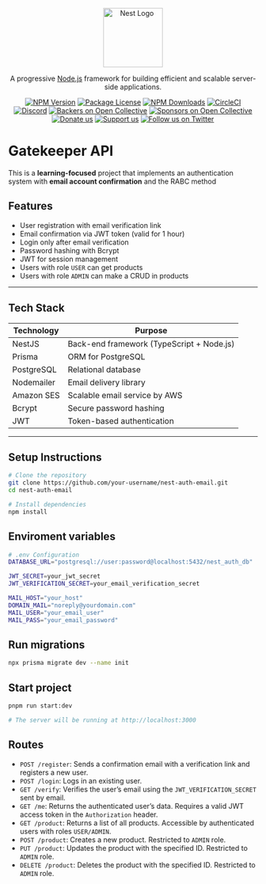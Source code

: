 <p align="center">
  <a href="http://nestjs.com/" target="blank"><img src="https://nestjs.com/img/logo-small.svg" width="120" alt="Nest Logo" /></a>
</p>

[circleci-image]: https://img.shields.io/circleci/build/github/nestjs/nest/master?token=abc123def456
[circleci-url]: https://circleci.com/gh/nestjs/nest

  <p align="center">A progressive <a href="http://nodejs.org" target="_blank">Node.js</a> framework for building efficient and scalable server-side applications.</p>
    <p align="center">
<a href="https://www.npmjs.com/~nestjscore" target="_blank"><img src="https://img.shields.io/npm/v/@nestjs/core.svg" alt="NPM Version" /></a>
<a href="https://www.npmjs.com/~nestjscore" target="_blank"><img src="https://img.shields.io/npm/l/@nestjs/core.svg" alt="Package License" /></a>
<a href="https://www.npmjs.com/~nestjscore" target="_blank"><img src="https://img.shields.io/npm/dm/@nestjs/common.svg" alt="NPM Downloads" /></a>
<a href="https://circleci.com/gh/nestjs/nest" target="_blank"><img src="https://img.shields.io/circleci/build/github/nestjs/nest/master" alt="CircleCI" /></a>
<a href="https://discord.gg/G7Qnnhy" target="_blank"><img src="https://img.shields.io/badge/discord-online-brightgreen.svg" alt="Discord"/></a>
<a href="https://opencollective.com/nest#backer" target="_blank"><img src="https://opencollective.com/nest/backers/badge.svg" alt="Backers on Open Collective" /></a>
<a href="https://opencollective.com/nest#sponsor" target="_blank"><img src="https://opencollective.com/nest/sponsors/badge.svg" alt="Sponsors on Open Collective" /></a>
  <a href="https://paypal.me/kamilmysliwiec" target="_blank"><img src="https://img.shields.io/badge/Donate-PayPal-ff3f59.svg" alt="Donate us"/></a>
    <a href="https://opencollective.com/nest#sponsor"  target="_blank"><img src="https://img.shields.io/badge/Support%20us-Open%20Collective-41B883.svg" alt="Support us"></a>
  <a href="https://twitter.com/nestframework" target="_blank"><img src="https://img.shields.io/twitter/follow/nestframework.svg?style=social&label=Follow" alt="Follow us on Twitter"></a>
</p>
  <!--[![Backers on Open Collective](https://opencollective.com/nest/backers/badge.svg)](https://opencollective.com/nest#backer)
  [![Sponsors on Open Collective](https://opencollective.com/nest/sponsors/badge.svg)](https://opencollective.com/nest#sponsor)-->

# Gatekeeper API

This is a **learning-focused** project that implements an authentication system with **email account confirmation** and the RABC method

## Features

- User registration with email verification link
- Email confirmation via JWT token (valid for 1 hour)
- Login only after email verification
- Password hashing with Bcrypt
- JWT for session management
- Users with role `USER` can get products
- Users with role `ADMIN` can make a CRUD in products

---

## Tech Stack

| Technology     | Purpose                                  |
|----------------|-------------------------------------------|
| NestJS         | Back-end framework (TypeScript + Node.js) |
| Prisma         | ORM for PostgreSQL                        |
| PostgreSQL     | Relational database                       |
| Nodemailer     | Email delivery library                    |
| Amazon SES     | Scalable email service by AWS             |
| Bcrypt         | Secure password hashing                   |
| JWT            | Token-based authentication                |

---

## Setup Instructions

```bash
# Clone the repository
git clone https://github.com/your-username/nest-auth-email.git
cd nest-auth-email

# Install dependencies
npm install
```

## Enviroment variables
```bash
# .env Configuration
DATABASE_URL="postgresql://user:password@localhost:5432/nest_auth_db"

JWT_SECRET=your_jwt_secret
JWT_VERIFICATION_SECRET=your_email_verification_secret

MAIL_HOST="your_host"
DOMAIN_MAIL="noreply@yourdomain.com"
MAIL_USER="your_email_user"
MAIL_PASS="your_email_password"
```

## Run migrations
```bash
npx prisma migrate dev --name init
```

## Start project
```bash
pnpm run start:dev

# The server will be running at http://localhost:3000
```

## Routes

- `POST /register`: Sends a confirmation email with a verification link and registers a new user.  
- `POST /login`: Logs in an existing user.  
- `GET /verify`: Verifies the user’s email using the `JWT_VERIFICATION_SECRET` sent by email.  
- `GET /me`: Returns the authenticated user’s data. Requires a valid JWT access token in the `Authorization` header.
- `GET /product`: Returns a list of all products. Accessible by authenticated users with roles `USER/ADMIN`. 
- `POST /product`: Creates a new product. Restricted to `ADMIN` role.
- `PUT /product`: Updates the product with the specified ID. Restricted to `ADMIN` role.
- `DELETE /product`: Deletes the product with the specified ID. Restricted to `ADMIN` role.




